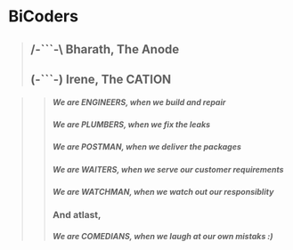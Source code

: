 
<h1> BiCoders </h1>

> <h2> /-```-\ Bharath, The Anode </h2>
> <h2> (-```-) Irene, The CATION </h2>

>> <h5> We are ENGINEERS, when we build and repair</h5>
>> <h5> We are PLUMBERS, when we fix the leaks</h5>
>> <h5> We are POSTMAN, when we deliver the packages</h5>
>> <h5> We are WAITERS, when we serve our customer requirements</h5>
>> <h5> We are WATCHMAN, when we watch out our responsiblity</h5>
>> <h3> And atlast,</h3>
>> <h5> We are COMEDIANS, when we laugh at our own mistaks :)</h5>
